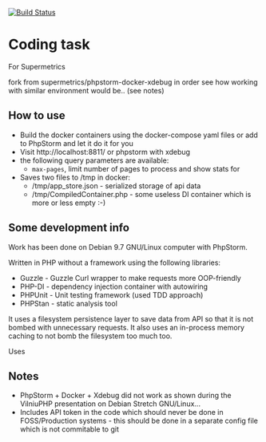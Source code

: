 [![Build Status](https://travis-ci.org/andriusdj/phpstorm-docker-xdebug-supermetrics-task.svg?branch=master)](https://travis-ci.org/andriusdj/phpstorm-docker-xdebug-supermetrics-task)

# Coding task
For Supermetrics

fork from supermetrics/phpstorm-docker-xdebug in order see how working with similar environment would be.. (see notes)

## How to use

- Build the docker containers using the docker-compose yaml files or add to PhpStorm and let it do it for you
- Visit http://localhost:8811/ or phpstorm with xdebug
- the following query parameters are available:
  - `max-pages`, limit number of pages to process and show stats for
- Saves two files to /tmp in docker:
  - /tmp/app_store.json - serialized storage of api data
  - /tmp/CompiledContainer.php - some useless DI container which is more or less empty :-)

## Some development info

Work has been done on Debian 9.7 GNU/Linux computer with PhpStorm.

Written in PHP without a framework using the following libraries:

- Guzzle - Guzzle Curl wrapper to make requests more OOP-friendly
- PHP-DI - dependency injection container with autowiring
- PHPUnit - Unit testing framework (used TDD approach)
- PHPStan - static analysis tool

It uses a filesystem persistence layer to save data from API so that it is not bombed with unnecessary requests.
It also uses an in-process memory caching to not bomb the filesystem too much too. 

Uses 

## Notes

- PhpStorm + Docker + Xdebug did not work as shown during the VilniuPHP presentation on Debian Stretch GNU/Linux...
- Includes API token in the code which should never be done in FOSS/Production systems - this should be done in a separate config file which is not commitable to git

